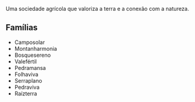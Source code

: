 Uma sociedade agrícola que valoriza a terra e a conexão com a natureza.

## Famílias
- Camposolar
- Montanharmonia
- Bosquesereno
- Valefértil
- Pedramansa
- Folhaviva
- Serraplano
- Pedraviva
- Raízterra